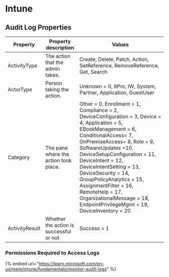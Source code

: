# Intune

## Audit Log Properties

| Property       | Property description                    | Values                                                                                                                                                                                                                                                                                                                                                                                                                                          |
| -------------- | --------------------------------------- | ----------------------------------------------------------------------------------------------------------------------------------------------------------------------------------------------------------------------------------------------------------------------------------------------------------------------------------------------------------------------------------------------------------------------------------------------- |
| ActivityType   | The action that the admin takes.        | Create, Delete, Patch, Action, SetReference, RemoveReference, Get, Search                                                                                                                                                                                                                                                                                                                                                                       |
| ActorType      | Person taking the action.               | Unknown = 0, ItPro, IW, System, Partner, Application, GuestUser                                                                                                                                                                                                                                                                                                                                                                                 |
| Category       | The pane where the action took place.   | Other = 0, Enrollment = 1, Compliance = 2, DeviceConfiguration = 3, Device = 4, Application = 5, EBookManagement = 6, ConditionalAccess= 7, OnPremiseAccess= 8, Role = 9, SoftwareUpdates =10, DeviceSetupConfiguration = 11, DeviceIntent = 12, DeviceIntentSetting = 13, DeviceSecurity = 14, GroupPolicyAnalytics = 15, AssignmentFilter = 16, RemoteHelp = 17, OrganizationalMessage = 18, EndpointPrivilegeMgmt = 19, DeviceInventory = 20 |
| ActivityResult | Whether the action is successful or not | Success = 1                                                                                                                                                                                                                                                                                                                                                                                                                                     |

### Permissions Required to Access Logs <a href="#related-topics" id="related-topics"></a>

{% embed url="https://learn.microsoft.com/en-us/mem/intune/fundamentals/monitor-audit-logs" %}
